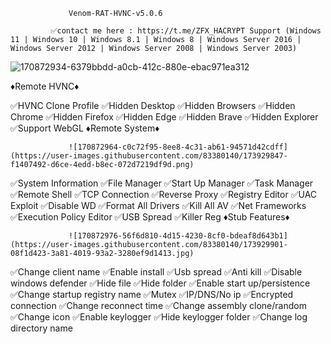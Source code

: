                  Venom-RAT-HVNC-v5.0.6
                 
             ✅contact me here : https://t.me/ZFX_HACRYPT Support (Windows 11 | Windows 10 | Windows 8.1 | Windows 8 | Windows Server 2016 | Windows Server 2012 | Windows Server 2008 | Windows Server 2003)

![170872934-6379bbdd-a0cb-412c-880e-ebac971ea312](https://user-images.githubusercontent.com/83380140/173929806-484cf6fe-0c45-49f9-b4ef-dc4683b1f677.png)



♦️Remote HVNC♦️

✅HVNC Clone Profile ✅Hidden Desktop ✅Hidden Browsers ✅Hidden Chrome ✅Hidden Firefox ✅Hidden Edge ✅Hidden Brave ✅Hidden Explorer ✅Support WebGL ♦️Remote System♦️

                 ![170872964-c0c72f95-8ee8-4c31-ab61-94571d42cdff](https://user-images.githubusercontent.com/83380140/173929847-f1407492-d6ce-4edd-b8ec-072d7219df9d.png)


✅System Information ✅File Manager ✅Start Up Manager ✅Task Manager ✅Remote Shell ✅TCP Connection ✅Reverse Proxy ✅Registry Editor ✅UAC Exploit ✅Disable WD ✅Format All Drivers ✅Kill All AV ✅Net Frameworks ✅Execution Policy Editor ✅USB Spread ✅Killer Reg ♦️Stub Features♦️


                 ![170872976-56f6d810-4d15-4230-8cf0-bdeaf8d643b1](https://user-images.githubusercontent.com/83380140/173929901-08f1d423-3a81-4019-93a2-3280ef9d1413.jpg)

✅Change client name ✅Enable install ✅Usb spread ✅Anti kill ✅Disable windows defender ✅Hide file ✅Hide folder ✅Enable start up/persistence ✅Change startup registry name ✅Mutex ✅IP/DNS/No ip ✅Encrypted connection ✅Change reconnect time ✅Change assembly clone/random ✅Change icon ✅Enable keylogger ✅Hide keylogger folder ✅Change log directory name

                 
